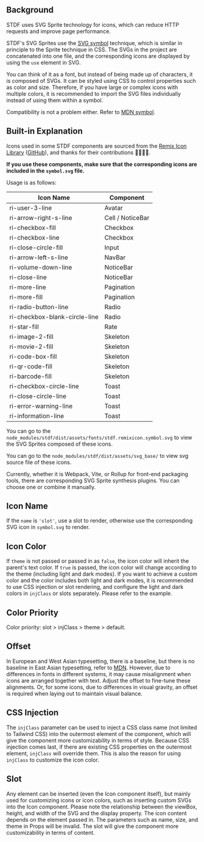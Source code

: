 ## Background

STDF uses SVG Sprite technology for icons, which can reduce HTTP requests and improve page performance.

STDF's SVG Sprites use the [SVG symbol](https://developer.mozilla.org/en-US/docs/Web/SVG/Element/symbol) technique, which is similar in principle to the Sprite technique in CSS. The SVGs in the project are concatenated into one file, and the corresponding icons are displayed by using the `use` element in SVG.

You can think of it as a font, but instead of being made up of characters, it is composed of SVGs. It can be styled using CSS to control properties such as color and size. Therefore, if you have large or complex icons with multiple colors, it is recommended to import the SVG files individually instead of using them within a symbol.

Compatibility is not a problem either. Refer to [MDN symbol](https://developer.mozilla.org/en-US/docs/Web/SVG/Element/symbol#browser_compatibility).

## Built-in Explanation

Icons used in some STDF components are sourced from the [Remix Icon Library](https://remixicon.com) ([GitHub](https://github.com/Remix-Design/remixicon)), and thanks for their contributions 🙏🏻🙏🏻.

**If you use these components, make sure that the corresponding icons are included in the `symbol.svg` file.**

Usage is as follows:

| Icon Name                     | Component        |
| ----------------------------- | ---------------- |
| ri-user-3-line                | Avatar           |
| ri-arrow-right-s-line         | Cell / NoticeBar |
| ri-checkbox-fill              | Checkbox         |
| ri-checkbox-line              | Checkbox         |
| ri-close-circle-fill          | Input            |
| ri-arrow-left-s-line          | NavBar           |
| ri-volume-down-line           | NoticeBar        |
| ri-close-line                 | NoticeBar        |
| ri-more-line                  | Pagination       |
| ri-more-fill                  | Pagination       |
| ri-radio-button-line          | Radio            |
| ri-checkbox-blank-circle-line | Radio            |
| ri-star-fill                  | Rate             |
| ri-image-2-fill               | Skeleton         |
| ri-movie-2-fill               | Skeleton         |
| ri-code-box-fill              | Skeleton         |
| ri-qr-code-fill               | Skeleton         |
| ri-barcode-fill               | Skeleton         |
| ri-checkbox-circle-line       | Toast            |
| ri-close-circle-line          | Toast            |
| ri-error-warning-line         | Toast            |
| ri-information-line           | Toast            |

You can go to the `node_modules/stdf/dist/assets/fonts/stdf.remixicon.symbol.svg` to view the SVG Sprites composed of these icons.

You can go to the `node_modules/stdf/dist/assets/svg_base/` to view svg source file of these icons.

Currently, whether it is Webpack, Vite, or Rollup for front-end packaging tools, there are corresponding SVG Sprite synthesis plugins. You can choose one or combine it manually.

## Icon Name

If the `name` is `'slot'`, use a slot to render, otherwise use the corresponding SVG icon in `symbol.svg` to render.

## Icon Color

If `theme` is not passed or passed in as `false`, the icon color will inherit the parent's text color. If `true` is passed, the icon color will change according to the theme (including light and dark modes). If you want to achieve a custom color and the color includes both light and dark modes, it is recommended to use CSS injection or slot rendering, and configure the light and dark colors in `injClass` or slots separately. Please refer to the example.

## Color Priority

Color priority: slot > injClass > theme > default.

## Offset

In European and West Asian typesetting, there is a baseline, but there is no baseline in East Asian typesetting, refer to [MDN](https://developer.mozilla.org/en-US/docs/Glossary/baseline). However, due to differences in fonts in different systems, it may cause misalignment when icons are arranged together with text. Adjust the offset to fine-tune these alignments. Or, for some icons, due to differences in visual gravity, an offset is required when laying out to maintain visual balance.

## CSS Injection

The `injClass` parameter can be used to inject a CSS class name (not limited to Tailwind CSS) into the outermost element of the component, which will give the component more customizability in terms of style. Because CSS injection comes last, if there are existing CSS properties on the outermost element, `injClass` will override them. This is also the reason for using `injClass` to customize the icon color.

## Slot

Any element can be inserted (even the Icon component itself), but mainly used for customizing icons or icon colors, such as inserting custom SVGs into the Icon component. Please note the relationship between the viewBox, height, and width of the SVG and the display property. The icon content depends on the element passed in. The parameters such as name, size, and theme in Props will be invalid. The slot will give the component more customizability in terms of content.
